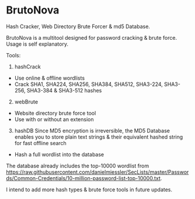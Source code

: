 # BrutoNova  

Hash Cracker, Web Directory Brute Forcer & md5 Database.  

BrutoNova is a multitool designed for password cracking & brute force. Usage is self explanatory.  

Tools:  
1. hashCrack
* Use online & offline wordlists  
* Crack SHA1, SHA224, SHA256, SHA384, SHA512, SHA3-224, SHA3-256, SHA3-384 & SHA3-512 hashes  
2. webBrute
* Website directory brute force tool
* Use with or without an extension  
3. hashDB
Since MD5 encryption is irreversible, the MD5 Database enables you to store plain text strings & their equivalent hashed string for fast offline search  
* Hash a full wordlist into the database  
  
The database already includes the top-10000 wordlist from https://raw.githubusercontent.com/danielmiessler/SecLists/master/Passwords/Common-Credentials/10-million-password-list-top-10000.txt.  

I intend to add more hash types & brute force tools in future updates.  
